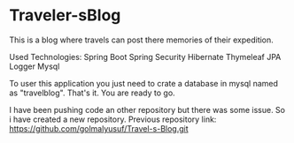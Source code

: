 # Traveler-sBlog
This is a blog where travels can post there memories of their expedition.

Used Technologies: 
  Spring Boot
  Spring Security
  Hibernate
  Thymeleaf
  JPA
  Logger
  Mysql

To user this application you just need to crate a database in mysql named as "travelblog".
That's it. You are ready to go. 

I have been pushing code an other repository but there was some issue. So i have created a new repository.
Previous repository link: https://github.com/golmalyusuf/Travel-s-Blog.git

